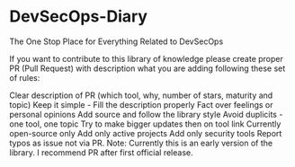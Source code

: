 # DevSecOps-Diary
The One Stop Place for Everything Related to DevSecOps

If you want to contribute to this library of knowledge please create proper PR (Pull Request) with description what you are adding following these set of rules:

Clear description of PR (which tool, why, number of stars, maturity and topic)
Keep it simple - Fill the description properly
Fact over feelings or personal opinions
Add source and follow the library style
Avoid duplicits - one tool, one topic
Try to make bigger updates then on tool link
Currently open-source only
Add only active projects
Add only security tools
Report typos as issue not via PR.
Note: Currently this is an early version of the library. I recommend PR after first official release.
